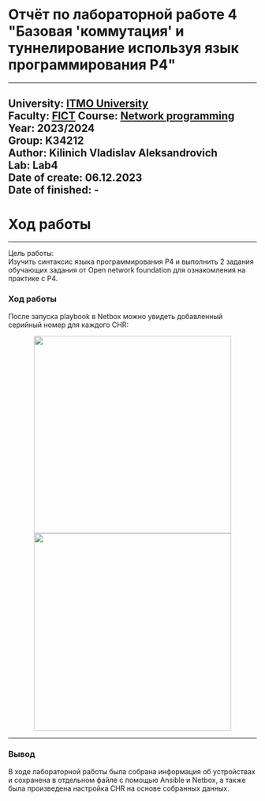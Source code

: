 # Отчёт по лабораторной работе 4 "Базовая 'коммутация' и туннелирование используя язык программирования P4"
---
University: [ITMO University](https://itmo.ru/ru/)  
Faculty: [FICT](https://fict.itmo.ru)
Course: [Network programming](https://github.com/itmo-ict-faculty/network-programming)
Year: 2023/2024  
Group: K34212  
Author: Kilinich Vladislav Aleksandrovich  
Lab: Lab4  
Date of create: 06.12.2023  
Date of finished: -
---
# Ход работы
---
Цель работы:  
Изучить синтаксис языка программирования P4 и выполнить 2 задания обучающих задания от Open network foundation для ознакомления на практике с P4.

### Ход работы  



После запуска playbook в Netbox можно увидеть добавленный серийный номер для каждого CHR:  
<p align="center">
<img src="https://github.com/Vladkilinichh/2023_2024-network_programming-k34212-Kilinich_V_A/blob/main/lab03/images/10.jpg?raw=true" width="400" heidth = '350'> 
<img src="https://github.com/Vladkilinichh/2023_2024-network_programming-k34212-Kilinich_V_A/blob/main/lab03/images/11.jpg?raw=true" width="400" heidth = '350'>  
</p>

---  
### Вывод  
В ходе лабораторной работы была собрана информация об устройствах и сохранена в отдельном файле с помощью Ansible и Netbox, а также была произведена настройка CHR на основе собранных данных.

